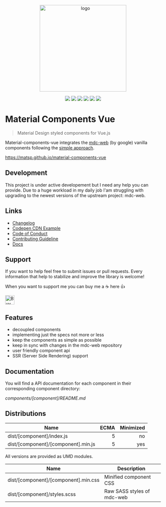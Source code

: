 <p align="center">
  <a href="https://matsp.github.io/material-components-vue" target="_blank">
    <img width="280" src="https://raw.githubusercontent.com/matsp/material-components-vue/master/docs/.vuepress/public/assets/images/mcv-hero.png" alt="logo">
  </a>
</p>

<p align="center">
  <a href="https://circleci.com/gh/matsp/material-components-vue"><img src="https://circleci.com/gh/matsp/material-components-vue.svg?style=svg"></a>
  <a href="https://www.npmjs.com/package/material-components-vue"><img src="https://img.shields.io/npm/v/material-components-vue.svg"></a>
  <a href="https://www.npmjs.com/package/material-components-web"><img src="https://img.shields.io/badge/mdc--web-3.2.0-green.svg"></a>
  <a href="https://github.com/matsp/material-components-vue/blob/master/LICENSE"><img src="https://img.shields.io/npm/l/material-components-vue.svg"></a>
  <a href="https://www.npmjs.com/package/material-components-vue"><img src="https://img.shields.io/npm/dt/material-components-vue.svg"></a>
  <a href="https://www.npmjs.com/package/material-components-vue"><img src="https://img.shields.io/npm/dw/material-components-vue.svg"></a>
</p>

# Material Components Vue

> Material Design styled components for Vue.js

Material-components-vue integrates the [mdc-web](https://github.com/material-components/material-components-web) (by google) vanilla components following the [simple approach](https://github.com/material-components/material-components-web/blob/master/docs/integrating-into-frameworks.md#the-simple-approach-wrapping-mdc-web-vanilla-components).

https://matsp.github.io/material-components-vue

## Development

This project is under active developement but I need any help you can provide. Due to a huge workload in my daily job I'am struggling with upgrading to the newest versions
of the upstream project: mdc-web.

## Links

* [Changelog](https://github.com/matsp/material-components-vue/blob/master/CHANGELOG.md)
* [Codepen CDN Example](https://codepen.io/matsp/pen/baxLOx)
* [Code of Conduct](https://github.com/matsp/material-components-vue/blob/master/CODE_OF_CONDUCT.md)
* [Contributing Guideline](https://github.com/matsp/material-components-vue/blob/master/CONTRIBUTING.md)
* [Docs](https://matsp.github.io/material-components-vue)

## Support

If you want to help feel free to submit issues or pull requests. Every information that help to stabilize and improve the library is welcome!

When you want to support me you can buy me a :coffee: here :+1:

<a href="https://www.buymeacoffee.com/udJy54VOU" target="_blank"><img src="https://www.buymeacoffee.com/assets/img/custom_images/orange_img.png" alt="Buy Me A Coffee" style="height: 30px !important;width: auto !important;"></a>

## Features

* decoupled components
* implementing just the specs not more or less
* keep the components as simple as possible
* keep in sync with changes in the mdc-web repository
* user friendly component api
* SSR (Server Side Rendering) support

## Documentation

You will find a API documentation for each component in their corresponding component directory:

*components/[component]/README.md*

## Distributions

| Name | ECMA | Minimized |
|------|-----:|----------:|
| dist/[component]/index.js | 5 | no |
| dist/[component]/[component].min.js | 5 | yes |

All versions are provided as UMD modules.

| Name | Description |
|------|-----------|
| dist/[component]/[component].min.css | Minified component CSS |
| dist/[component]/styles.scss | Raw SASS styles of mdc-web |
